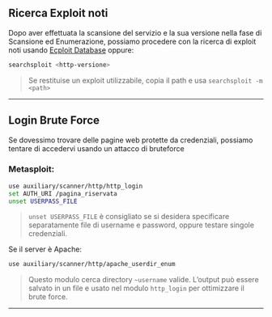 ## Ricerca Exploit noti
Dopo aver effettuata la scansione del servizio e la sua versione nella fase di Scansione ed Enumerazione, possiamo procedere con la ricerca di exploit noti usando <a href="https://www.exploit-db.com/">Ecploit Database</a> oppure: 
```bash
searchsploit <http-versione> 
```
> Se restituise un exploit utilizzabile, copia il path e usa `searchsploit -m <path>`

---

## Login Brute Force
Se dovessimo trovare delle pagine web protette da credenziali, possiamo tentare di accedervi usando un attacco di bruteforce
### Metasploit:
```bash
use auxiliary/scanner/http/http_login
set AUTH_URI /pagina_riservata
unset USERPASS_FILE
```
> `unset USERPASS_FILE` è consigliato se si desidera specificare separatamente file di username e password, oppure testare singole credenziali.

Se il server è Apache:
```bash
use auxiliary/scanner/http/apache_userdir_enum
```
> Questo modulo cerca directory `~username` valide. L’output può essere salvato in un file e usato nel modulo `http_login` per ottimizzare il brute force.

---
